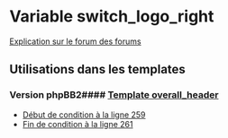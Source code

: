 # Variable switch_logo_right
[Explication sur le forum des forums](http://forum.forumactif.com/t294113-listing-des-variables#switch_logo_right)
## Utilisations dans les templates
### Version phpBB2#### [Template overall_header](subsilver/overall_header.md)
* [Début de condition à la ligne 259](../subsilver/overall_header.tpl#L259)
* [Fin de condition à la ligne 261](../subsilver/overall_header.tpl#L261)